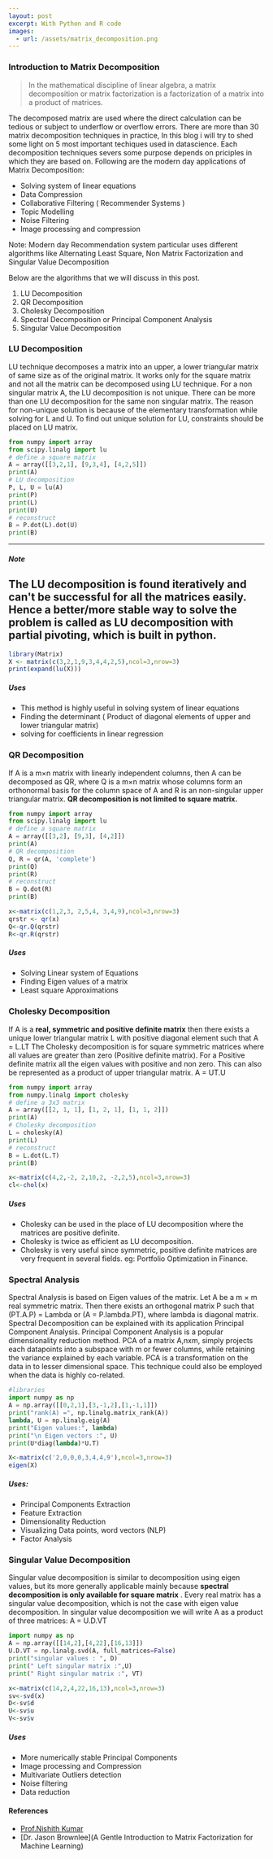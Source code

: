 ```yaml
---
layout: post
excerpt: With Python and R code
images:
  - url: /assets/matrix_decomposition.png
---
```


### Introduction to Matrix Decomposition

>In the mathematical discipline of linear algebra, a matrix decomposition or matrix factorization is a factorization of a matrix into a product of matrices.

The decomposed matrix are used where the direct calculation can be tedious or subject to underflow or overflow errors.
There are more than 30 matrix decomposition techniques in practice, In this blog i will try to shed some light on 5 most important techiques used in datascience. Each decomposition techniques severs some purpose depends on priciples in which they are based on. Following are the modern day applications of Matrix Decomposition:

* Solving system of linear equations
* Data Compression
* Collaborative Filtering ( Recommender Systems )
* Topic Modelling
* Noise Filtering
* Image processing and compression

Note: Modern day Recommendation system particular uses different algorithms like Alternating Least Square, Non Matrix Factorization and Singular Value Decomposition 

Below are the algorithms that we will discuss in this post.

1. LU Decomposition
2. QR Decomposition
3. Cholesky Decomposition
4. Spectral Decomposition or Principal Component Analysis
5. Singular Value Decomposition

### LU Decomposition

LU technique decomposes a matrix into an upper, a lower triangular matrix of same size as of the original matrix. It works only for the square matrix and not all the matrix can be decomposed using LU technique. For a non singular matrix A, the LU decomposition is not unique. There can be more than one LU decomposition for the same non singular matrix. The reason for non-unique solution is because of the elementary transformation while solving for L and U. To find out unique solution for LU, constraints should be placed on LU matrix.

```Python code
from numpy import array
from scipy.linalg import lu
# define a square matrix
A = array([[3,2,1], [9,3,4], [4,2,5]])
print(A)
# LU decomposition
P, L, U = lu(A)
print(P)
print(L)
print(U)
# reconstruct
B = P.dot(L).dot(U)
print(B)
```

---
##### Note
The LU decomposition is found iteratively and can't be successful for all the matrices easily. Hence a better/more stable way to solve the problem is called as LU decomposition with partial pivoting, which is built in python.
---

```R code
library(Matrix)
X <- matrix(c(3,2,1,9,3,4,4,2,5),ncol=3,nrow=3)
print(expand(lu(X)))
```
##### Uses
* This method is highly useful in solving system of linear equations
* Finding the determinant ( Product of diagonal elements of upper and lower triangular matrix)
* solving for coefficients in linear regression

### QR Decomposition

If A is a  m×n  matrix with linearly independent columns, then A can be decomposed as QR, where Q is a m×n matrix whose columns form an orthonormal basis for the column space of A and R is an  non-singular upper triangular matrix. **QR decomposition is not limited to square matrix.**

```Python code
from numpy import array
from scipy.linalg import lu
# define a square matrix
A = array([[3,2], [9,3], [4,2]])
print(A)
# QR decomposition
Q, R = qr(A, 'complete')
print(Q)
print(R)
# reconstruct
B = Q.dot(R)
print(B)
```

```R code
x<-matrix(c(1,2,3, 2,5,4, 3,4,9),ncol=3,nrow=3)
qrstr <- qr(x)
Q<-qr.Q(qrstr)
R<-qr.R(qrstr)
```

##### Uses
* Solving Linear system of Equations
* Finding Eigen values of a matrix
* Least square Approximations

### Cholesky Decomposition

If A is a **real, symmetric and positive definite matrix** then there exists a unique lower triangular matrix L with positive diagonal element such that  A = L.LT
The Cholesky decomposition is for square symmetric matrices where all values are greater than zero (Positive definite matrix). For a Positive definite matrix all the eigen values with positive and non zero.
This can also be represented as a product of upper triangular matrix. A = UT.U

```Python code
from numpy import array
from numpy.linalg import cholesky
# define a 3x3 matrix
A = array([[2, 1, 1], [1, 2, 1], [1, 1, 2]])
print(A)
# Cholesky decomposition
L = cholesky(A)
print(L)
# reconstruct
B = L.dot(L.T)
print(B)
```

```R code
x<-matrix(c(4,2,-2, 2,10,2, -2,2,5),ncol=3,nrow=3)
cl<-chol(x)
```

##### Uses
* Cholesky can be used in the place of LU decomposition where the matrices are positive definite. 
* Cholesky is twice as efficient as LU decomposition.
* Cholesky is very useful since symmetric, positive definite matrices are very frequent in several fields. eg: Portfolio Optimization in Finance.

### Spectral Analysis

Spectral Analysis is based on Eigen values of the matrix. Let A be a m × m real symmetric matrix. Then there exists an orthogonal matrix P such that (PT.A.P) = Lambda or (A = P.lambda.PT), where lambda is diagonal matrix. Spectral Decomposition can be explained with its application Principal Component Analysis. Principal Component Analysis is a popular dimensionality reduction method. PCA of a matrix A,nxm, simply projects each datapoints into a subspace with m or fewer columns, while retaining the variance explained by each variable.
PCA is a transformation on the data in to lesser dimensional space. This technique could also be employed when the data is highly co-related. 

```Python code
#libraries
import numpy as np
A = np.array([[0,2,1],[3,-1,2],[1,-1,1]])
print("rank(A) =", np.linalg.matrix_rank(A))
lambda, U = np.linalg.eig(A)
print("Eigen values:", lambda)
print("\n Eigen vectors :", U)
print(U*diag(lambda)*U.T)
```

```R code
X<-matrix(c('2,0,0,0,3,4,4,9'),ncol=3,nrow=3)
eigen(X) 
```

##### Uses:
* Principal Components Extraction
* Feature Extraction
* Dimensionality Reduction
* Visualizing Data points, word vectors (NLP)
* Factor Analysis

### Singular Value Decomposition

Singular value decomposition is similar to decomposition using eigen values, but its more generally applicable mainly because **spectral decomposition is only available for square matrix** . Every real matrix has a singular value decomposition, which is not the case with eigen value decomposition. In singular value decomposition we will write A as a product of three matrices:
A = U.D.VT

```Python code
import numpy as np
A = np.array([[14,2],[4,22],[16,13]])
U.D.VT = np.linalg.svd(A, full_matrices=False)
print("singular values : ", D)
print(" Left singular matrix :",U)
print(" Right singular matrix :", VT)
```

```R code
x<-matrix(c(14,2,4,22,16,13),ncol=3,nrow=3)
sv<-svd(x)
D<-sv$d
U<-sv$u
V<-sv$v
```

##### Uses
* More numerically stable Principal Components
* Image processing and Compression
* Multivariate Outliers detection
* Noise filtering
* Data reduction

#### References

* [Prof.Nishith Kumar](https://www.ime.unicamp.br/~cnaber/Matrix-Decomposition-and-Its-application-in-Statistics_NK.ppt)
* [Dr. Jason Brownlee](A Gentle Introduction to Matrix Factorization for Machine Learning)
